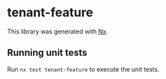 # tenant-feature

This library was generated with [Nx](https://nx.dev).

## Running unit tests

Run `nx test tenant-feature` to execute the unit tests.
